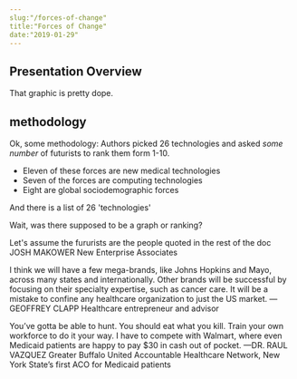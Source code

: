 ```yaml
---
slug:"/forces-of-change"
title:"Forces of Change"
date:"2019-01-29"
---
```

## Presentation Overview
That graphic is pretty dope.
## methodology
Ok, some methodology:
Authors picked 26 technologies and asked _some number_ of futurists to rank them form 1-10. 
* Eleven of these forces are new medical technologies
* Seven of the forces are computing technologies
* Eight are global sociodemographic forces

And there is a list of 26 'technologies'

Wait, was there supposed to be a graph or ranking?

Let's assume the fururists are the people quoted in the rest of the doc
JOSH MAKOWER
New Enterprise Associates

I think we will have a few mega-brands, like Johns Hopkins and Mayo, across many states and internationally. Other brands will be successful by focusing on their specialty expertise, such as cancer care. It will be a mistake to confine any healthcare organization to just the US market.
—GEOFFREY CLAPP
Healthcare entrepreneur and advisor

You’ve gotta be able to hunt. You should eat what you kill. Train your own workforce to do it your way. I have to compete with Walmart, where even Medicaid patients are happy to pay \$30 in cash out of pocket.
—DR. RAUL VAZQUEZ
Greater Buffalo United Accountable Healthcare Network, New York State’s first ACO for Medicaid patients
